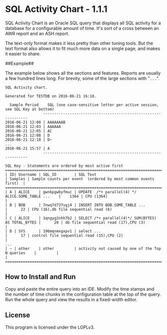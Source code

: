 SQL Activity Chart - 1.1.1
============

SQL Activity Chart is an Oracle SQL query that displays all SQL activity for a database for a configurable amount of time.  It's sort of a cross between an AWR report and an ASH report.

The text-only format makes it less pretty than other tuning tools.  But the text format also allows it to fit much more data on a single page, and makes it easier to share.


##Example##

The example below shows all the sections and features.  Reports are usually a few hundred lines long.  For brevity, some of the large sections with "`...`".


    SQL Activity chart.

    Generated for TESTDB on 2016-06-21 16:18.
    
      Sample Period    SQL (one case-sensitive letter per active session, see SQL Key at bottom)
                     ---------------------------------------------------------------
    2016-06-21 12:00 | AAAAAAAB
    2016-06-21 12:03 | AAAAAA
    2016-06-21 12:05 | AC
    2016-06-21 12:08 | D
    2016-06-21 12:10 | D~           
    ...
    2016-06-21 15:57 | A
                     ---------------------------------------------------------------
    
    SQL Key - Statements are ordered by most active first
    =================================================================================================================================================================
    | ID| Username | SQL_ID        | SQL Text                                           | Samples | Sample counts per event  (ordered by most common events first)  |
    =================================================================================================================================================================
    | A | ALICE    | gwnkpgwbyfmuc | UPDATE  /*+ parallel(4) */ ALICE.SOME_TABLE ...    |    1364 | CPU (1364)                                                      |
    | B | BOB      | 7nwq7d737vgj4 | INSERT INTO BOB.SOME_TABLE ...                     |      22 | CPU (16),db file sequential read (6)                            |
    | C | ALICE    | 1qngyg2nhh7b2 | SELECT /*+ parallel(4)*/ SUM(BYTES) AS TOTAL_BYTES |      20 | db file sequential read (17),CPU (3)                            |
    | D | SYS      | 196mqnmxgxpv1 | select ...                                         |      17 | control file sequential read (15),CPU (2)                       |
    ...
    | ~ | other    | other         | activity not caused by one of the Top N queries    |         |                                                                 |
    =================================================================================================================================================================


## How to Install and Run

Copy and paste the entire query into an IDE.  Modify the time stamps and the number of time chunks in the configuration table at the top of the query.  Run the whole query and view the results in a fixed-width editor.


## License
This program is licensed under the LGPLv3.
